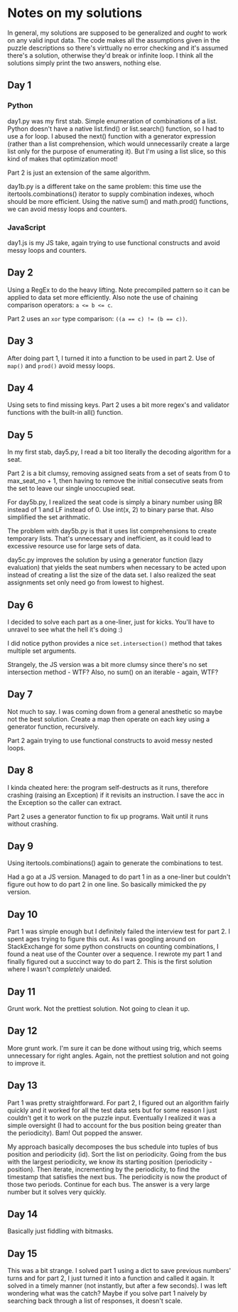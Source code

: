 # Notes on my solutions

In general, my solutions are supposed to be generalized and <i>ought</i> to work on any valid input data. The code makes all the assumptions given in the puzzle descriptions so there's virttually no error checking and it's assumed there's a solution, otherwise they'd break or infinite loop. I think all the solutions simply print the two answers, nothing else.

## Day 1

### Python
day1.py was my first stab. Simple enumeration of combinations of a list. Python doesn't have a native list.find() or list.search() function, so I had to use a for loop. I abused the next() function with a generator expression (rather than a list comprehension, which would unnecessarily create a large list only for the purpose of enumerating it). But I'm using a list slice, so this kind of makes that optimization moot!

Part 2 is just an extension of the same algorithm.

day1b.py is a different take on the same problem: this time use the itertools.combinations() iterator to supply combination indexes, whoch should be more efficient. Using the native sum() and math.prod() functions, we can avoid messy loops and counters.

### JavaScript

day1.js is my JS take, again trying to use functional constructs and avoid messy loops and counters.

## Day 2

Using a RegEx to do the heavy lifting. Note precompiled pattern so it can be applied to data set more efficiently.
Also note the use of chaining comparison operators: `a <= b <= c`.

Part 2 uses an `xor` type comparison: `((a == c) != (b == c))`.

## Day 3

After doing part 1, I turned it into a function to be used in part 2. Use of `map()` and `prod()` avoid messy loops.

## Day 4

Using sets to find missing keys. Part 2 uses a bit more regex's and validator functions with the built-in all() function.

## Day 5

In my first stab, day5.py, I read a bit too literally the decoding algorithm for a seat.

Part 2 is a bit clumsy, removing assigned seats from a set of seats from 0 to max_seat_no + 1, then having to remove the initial consecutive seats from the set to leave our single unoccupied seat.

For day5b.py, I realized the seat code is simply a binary number using BR instead of 1 and LF instead of 0. Use int(x, 2) to binary parse that. Also simplified the set arithmatic.

The problem with day5b.py is that it uses list comprehensions to create temporary lists. That's unnecessary and inefficient, as it could lead to excessive resource use for large sets of data.

day5c.py improves the solution by using a generator function (lazy evaluation) that yields the seat numbers when necessary to be acted upon instead of creating a list the size of the data set. I also realized the seat assignments set only need go from lowest to highest.

## Day 6

I decided to solve each part as a one-liner, just for kicks. You'll have to unravel to see what the hell it's doing :)

I did notice python provides a nice `set.intersection()` method that takes multiple set arguments.

Strangely, the JS version was a bit more clumsy since there's no set intersection method - WTF? Also, no sum() on an iterable - again, WTF?

## Day 7

Not much to say. I was coming down from a general anesthetic so maybe not the best solution. Create a map then operate on each key using a generator function, recursively.

Part 2 again trying to use functional constructs to avoid messy nested loops.

## Day 8

I kinda cheated here: the program self-destructs as it runs, therefore crashing (raising an Exception) if it revisits an instruction. I save the acc in the Exception so the caller can extract.

Part 2 uses a generator function to fix up programs. Wait until it runs without crashing.

## Day 9

Using itertools.combinations() again to generate the combinations to test.

Had a go at a JS version. Managed to do part 1 in as a one-liner but couldn't figure out how to do part 2 in one line. So basically mimicked the py version.

## Day 10

Part 1 was simple enough but I definitely failed the interview test for part 2. I spent ages trying to figure this out. As I was googling around on StackExchange for some python constructs on counting combinations, I found a neat use of the Counter over a sequence. I rewrote my part 1 and finally figured out a succinct way to do part 2. This is the first solution where I wasn't *completely* unaided.

## Day 11

Grunt work. Not the prettiest solution. Not going to clean it up.

## Day 12

More grunt work. I'm sure it can be done without using trig, which seems unnecessary for right angles. Again, not the prettiest solution and not going to improve it.

## Day 13

Part 1 was pretty straightforward. For part 2, I figured out an algorithm fairly quickly and it worked for all the test data sets but for some reason I just couldn't get it to work on the puzzle input. Eventually I realized it was a simple oversight (I had to account for the bus position being greater than the periodicity). Bam! Out popped the answer.

My approach basically decomposes the bus schedule into tuples of bus position and periodicity (id). Sort the list on periodicity. Going from the bus with the largest periodicity, we know its starting position (periodicity - position). Then iterate, incrementing by the periodicity, to find the timestamp that satisfies the next bus. The periodicity is now the product of those two periods. Continue for each bus. The answer is a very large number but it solves very quickly.

## Day 14

Basically just fiddling with bitmasks.

## Day 15

This was a bit strange. I solved part 1 using a dict to save previous numbers' turns and for part 2, I just turned it into a function and called it again. It solved in a timely manner (not instantly, but after a few seconds). I was left wondering what was the catch? Maybe if you solve part 1 naively by searching back through a list of responses, it doesn't scale.
